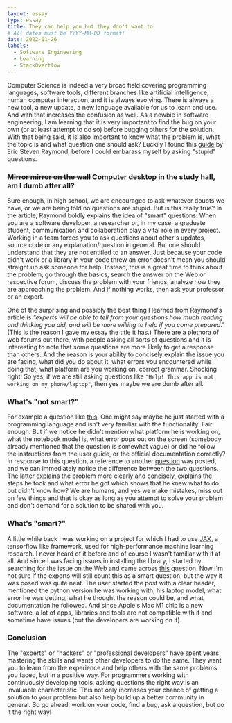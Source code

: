 ```yaml
---
layout: essay
type: essay
title: They can help you but they don't want to
# All dates must be YYYY-MM-DD format!
date: 2022-01-26
labels:
  - Software Engineering
  - Learning
  - StackOverflow
---
```


Computer Science is indeed a very broad field covering programming languages, software tools, different branches like artificial intelligence, human computer
interaction, and it is always evolving. There is always a new tool, a new update, a new language available for us to learn and use. And with that increases the 
confusion as well. As a newbie in software engineering, I am learning that it is very important to find the bug on your own (or at least attempt to do so) before 
bugging others for the solution. With that being said, it is also important to know what the problem is, what the topic is and what question one should ask? 
Luckily I found this [guide](http://www.catb.org/esr/faqs/smart-questions.html) by Eric Steven Raymond, before I could embarass myself by asking "stupid" questions.

### ~~Mirror mirror on the wall~~ Computer desktop in the study hall, am I dumb after all?

Sure enough, in high school, we are encouraged to ask whatever doubts we have, or we are being told no questions are stupid. But is this really true? In the article, Raymond boldly explains the idea of "smart" questions. When you are a software developer, a researcher or, in my case, a graduate student, communication and collaboration play a vital role in every project. Working in a team forces you to ask questions about other's updates, source code or any explanation/question in general. But one should understand that they are not entitled to an answer. Just because your code didn't work or a library in your code threw an error doesn't mean you should straight up ask someone for help. Instead, this is a great time to think about the problem, go through the basics, search the answer on the Web or respective forum, discuss the problem with your friends, analyze how they are approaching the problem. And if nothing works, then ask your professor or an expert.

One of the surprising and possibly the best thing I learned from Raymond's article is *"experts will be able to tell from your questions how much reading and thinking you did, and will be more willing to help if you come prepared."* (This is the reason I gave my essay the title it has.) There are a plethora of web forums out there, with people asking all sorts of questions and it is interesting to note that some questions are more likely to get a response than others. And the reason is your ability to concisely explain the issue you are facing, what did you do about it, what errors you encountered while doing that, what platform are you working on, correct grammar. Shocking right! So yes, if we are still asking questions like `"Help! This app is not working on my phone/laptop"`, then yes maybe we are dumb after all.


### What's "not smart?"

For example a question like [this](https://stackoverflow.com/questions/41367541/python-is-not-running). One might say maybe he just started with a programming language
and isn't very familiar with the functionality. Fair enough. But if we notice he didn't mention what platform he is working on, what the notebook model is, what
error pops out on the screen (somebody already mentioned that the question is somewhat vague) or did he follow the instructions from the user guide, or the official 
documentation correctly? In response to this question, a reference to another [question](https://stackoverflow.com/questions/3701646/how-to-add-to-the-pythonpath-in-windows-so-it-finds-my-modules-packages) was posted, and we can immediately notice the difference between the two questions. The latter explains the problem more clearly and concisely, explains the steps he took and what error he got which shows that he knew what to do but didn't know how? We are humans, and yes we make mistakes, miss out on few things and that is okay as long as you attempt to solve your problem and don't demand for a solution to be shared with you.

### What's "smart?"

A little while back I was working on a project for which I had to use [JAX](https://jax.readthedocs.io/en/latest/notebooks/quickstart.html), a tensorflow like framework, used for high-performance machine learning research. I never heard of it before and of course I wasn't familiar with it at all. And since I was facing issues in installing the library, I started by searching for the issue on the Web and came across [this](https://stackoverflow.com/questions/68327863/importing-jax-fails-on-mac-with-m1-chip) question. Now I'm not sure if the experts will still count this as a smart question, but the way it was posed was quite neat. The user started the post with a clear header, mentioned the python version he was working with, his laptop model, what error he was getting, what he thought the reason could be, and what documentation he followed. And since Apple's Mac M1 chip is a new software, a lot of apps, libraries and tools are not compatible with it and sometime have issues (but the developers are working on it).

### Conclusion

The "experts" or "hackers" or "professional developers" have spent years mastering the skills and wants other developers to do the same. They want you to learn from the experience and help others with the same problems you faced, but in a positive way. For programmers working with continuously developing tools, asking questions the right way is an invaluable characteristic. This not only increases your chance of getting a solution to your problem but also help build up a better community in general. So go ahead, work on your code, find a bug, ask a question, but do it the right way!
